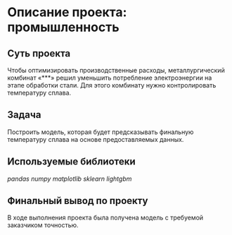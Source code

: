 
# Описание проекта: промышленность
## Суть проекта

Чтобы оптимизировать производственные расходы, металлургический комбинат «***» решил уменьшить потребление электроэнергии на этапе обработки стали. Для этого комбинату нужно контролировать температуру сплава.
## Задача

Построить модель, которая будет предсказывать финальную температуру сплава на основе предоставляемых данных.  

## Используемые библиотеки
*pandas*
*numpy*
*matplotlib*
*sklearn*
*lightgbm*

## Финальный вывод по проекту
В ходе выполнения проекта была получена модель с требуемой заказчиком точностью.
